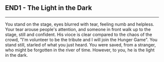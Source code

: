 ## END1 - The Light in the Dark
---
You stand on the stage, eyes blurred with tear, feeling numb and helpless. Your tear arouse people's attention, and someone in front walk up to the stage, still and confident. His vioce is clear compared to the chaos of the crowd, "I'm volunteer to be the tribute and I will join the Hunger Game". You stand still, starled of what you just heard. You were saved, from a stranger, who might be forgotten in the river of time. However, to you, he is the light in the dark.